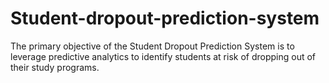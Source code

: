 # Student-dropout-prediction-system
The primary objective of the Student Dropout Prediction System is to leverage predictive analytics to identify students at risk of dropping out of their study programs. 
